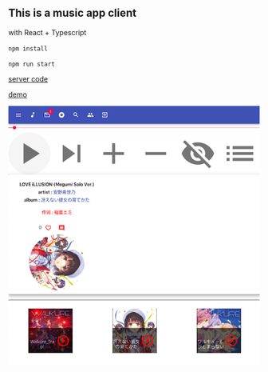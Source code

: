 ## This is a music app client

with React + Typescript

`
npm install
`

`
npm run start
`

[server code](https://github.com/LittleTheFu/music_server)

[demo](http://129.211.8.25/)

![pic](demo.png)